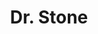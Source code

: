 ---
layout: lecteur.njk
tags : stone

title : Dr. Stone
episode : 09
saison : 1
iframe : https://dood.to/e/61kd5wnz5hd7

cc :  VostFr
---